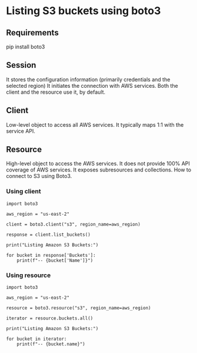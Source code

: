 # Listing S3 buckets using  boto3

## Requirements

pip install boto3

## Session

It stores the configuration information (primarily credentials and the selected region)
It initiates the connection with AWS services.
Both the client and the resource use it, by default.

## Client

Low-level object to access all AWS services.
It typically maps 1:1 with the service API.

## Resource

High-level object to access the AWS services.
It does not provide 100% API coverage of AWS services.
It exposes subresources and collections.
How to connect to S3 using Boto3.

### Using **client**

```
import boto3

aws_region = "us-east-2"

client = boto3.client("s3", region_name=aws_region)

response = client.list_buckets()

print("Listing Amazon S3 Buckets:")

for bucket in response['Buckets']:
    print(f"-- {bucket['Name']}")
```

### Using **resource**

```
import boto3

aws_region = "us-east-2"

resource = boto3.resource("s3", region_name=aws_region)

iterator = resource.buckets.all()

print("Listing Amazon S3 Buckets:")

for bucket in iterator:
    print(f"-- {bucket.name}")

```

















